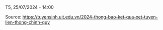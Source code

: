T5, 25/07/2024 - 14:00

Source: https://tuyensinh.uit.edu.vn/2024-thong-bao-ket-qua-xet-tuyen-lien-thong-chinh-quy
